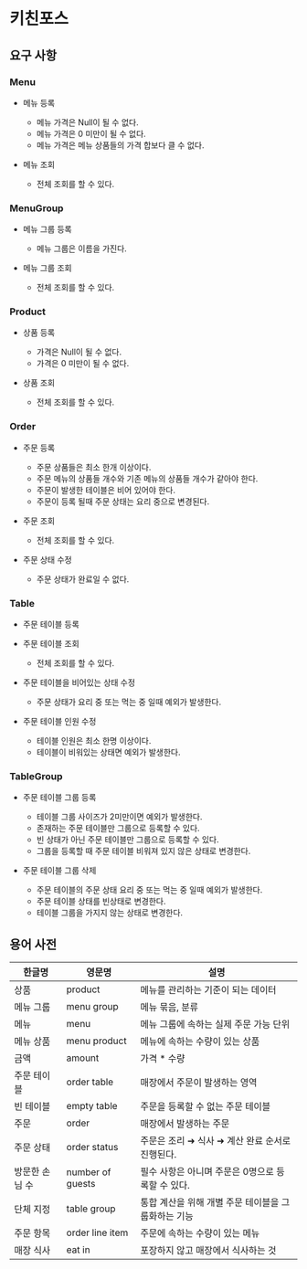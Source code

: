 # 키친포스

## 요구 사항

### Menu

- 메뉴 등록
  - 메뉴 가격은 Null이 될 수 없다.
  - 메뉴 가격은 0 미만이 될 수 없다.
  - 메뉴 가격은 메뉴 상품들의 가격 합보다 클 수 없다. 

- 메뉴 조회
  - 전체 조회를 할 수 있다.

### MenuGroup

- 메뉴 그룹 등록
  - 메뉴 그룹은 이름을 가진다.

- 메뉴 그룹 조회
  - 전체 조회를 할 수 있다.

### Product

- 상품 등록
    - 가격은 Null이 될 수 없다.
    - 가격은 0 미만이 될 수 없다.

- 상품 조회
    - 전체 조회를 할 수 있다.

### Order

- 주문 등록
  - 주문 상품들은 최소 한개 이상이다.
  - 주문 메뉴의 상품들 개수와 기존 메뉴의 상품들 개수가 같아야 한다.
  - 주문이 발생한 테이블은 비어 있어야 한다.
  - 주문이 등록 될때 주문 상태는 요리 중으로 변경된다.

- 주문 조회
  - 전체 조회를 할 수 있다.

- 주문 상태 수정
  - 주문 상태가 완료일 수 없다.

### Table

- 주문 테이블 등록

- 주문 테이블 조회
  - 전체 조회를 할 수 있다.

- 주문 테이블을 비어있는 상태 수정
  - 주문 상태가 요리 중 또는 먹는 중 일때 예외가 발생한다.

- 주문 테이블 인원 수정
  - 테이블 인원은 최소 한명 이상이다.
  - 테이블이 비워있는 상태면 예외가 발생한다.

### TableGroup

- 주문 테이블 그룹 등록
  - 테이블 그룹 사이즈가 2미만이면 예외가 발생한다.
  - 존재하는 주문 테이블만 그룹으로 등록할 수 있다.
  - 빈 상태가 아닌 주문 테이블만 그룹으로 등록할 수 있다.
  - 그룹을 등록할 때 주문 테이블 비워져 있지 않은 상태로 변경한다.

- 주문 테이블 그룹 삭제
  - 주문 테이블의 주문 상태 요리 중 또는 먹는 중 일때 예외가 발생한다.
  - 주문 테이블 상태를 빈상태로 변경한다.
  - 테이블 그룹을 가지지 않는 상태로 변경한다.

## 용어 사전

| 한글명 | 영문명 | 설명 |
| --- | --- | --- |
| 상품 | product | 메뉴를 관리하는 기준이 되는 데이터 |
| 메뉴 그룹 | menu group | 메뉴 묶음, 분류 |
| 메뉴 | menu | 메뉴 그룹에 속하는 실제 주문 가능 단위 |
| 메뉴 상품 | menu product | 메뉴에 속하는 수량이 있는 상품 |
| 금액 | amount | 가격 * 수량 |
| 주문 테이블 | order table | 매장에서 주문이 발생하는 영역 |
| 빈 테이블 | empty table | 주문을 등록할 수 없는 주문 테이블 |
| 주문 | order | 매장에서 발생하는 주문 |
| 주문 상태 | order status | 주문은 조리 ➜ 식사 ➜ 계산 완료 순서로 진행된다. |
| 방문한 손님 수 | number of guests | 필수 사항은 아니며 주문은 0명으로 등록할 수 있다. |
| 단체 지정 | table group | 통합 계산을 위해 개별 주문 테이블을 그룹화하는 기능 |
| 주문 항목 | order line item | 주문에 속하는 수량이 있는 메뉴 |
| 매장 식사 | eat in | 포장하지 않고 매장에서 식사하는 것 |
